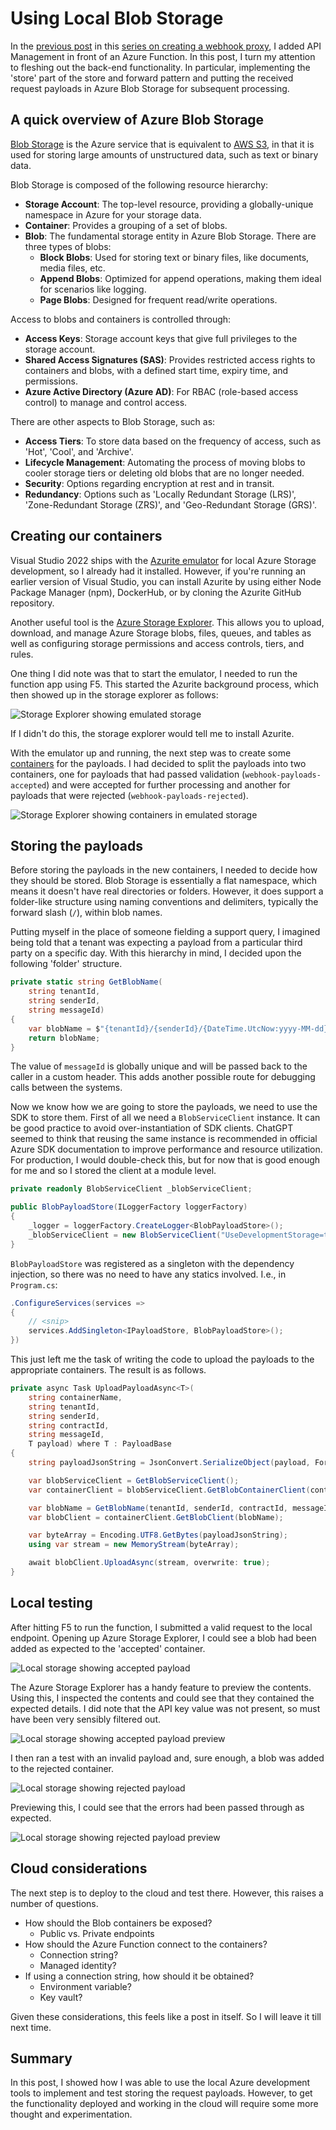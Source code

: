 # Using Local Blob Storage

In the [previous post](TODO) in this [series on creating a webhook proxy](TODO), I added API Management in front of an Azure Function. In this post, I turn my attention to fleshing out the back-end functionality. In particular, implementing the 'store' part of the store and forward pattern and putting the received request payloads in Azure Blob Storage for subsequent processing.

## A quick overview of Azure Blob Storage

[Blob Storage](TODO) is the Azure service that is equivalent to [AWS S3](TODO), in that it is used for storing large amounts of unstructured data, such as text or binary data.

Blob Storage is composed of the following resource hierarchy:

- **Storage Account**: The top-level resource, providing a globally-unique namespace in Azure for your storage data.
- **Container**: Provides a grouping of a set of blobs.
- **Blob**: The fundamental storage entity in Azure Blob Storage. There are three types of blobs:
  - **Block Blobs**: Used for storing text or binary files, like documents, media files, etc.
  - **Append Blobs**: Optimized for append operations, making them ideal for scenarios like logging.
  - **Page Blobs**: Designed for frequent read/write operations.

Access to blobs and containers is controlled through:

- **Access Keys**: Storage account keys that give full privileges to the storage account.
- **Shared Access Signatures (SAS)**: Provides restricted access rights to containers and blobs, with a defined start time, expiry time, and permissions.
- **Azure Active Directory (Azure AD)**: For RBAC (role-based access control) to manage and control access.

There are other aspects to Blob Storage, such as:

- **Access Tiers**: To store data based on the frequency of access, such as 'Hot', 'Cool', and 'Archive'.
- **Lifecycle Management**: Automating the process of moving blobs to cooler storage tiers or deleting old blobs that are no longer needed.
- **Security**: Options regarding encryption at rest and in transit.
- **Redundancy**: Options such as 'Locally Redundant Storage (LRS)', 'Zone-Redundant Storage (ZRS)', and 'Geo-Redundant Storage (GRS)'.

## Creating our containers

Visual Studio 2022 ships with the [Azurite emulator](https://learn.microsoft.com/en-us/azure/storage/common/storage-use-azurite?tabs=visual-studio%2Cblob-storage) for local Azure Storage development, so I already had it installed. However, if you're running an earlier version of Visual Studio, you can install Azurite by using either Node Package Manager (npm), DockerHub, or by cloning the Azurite GitHub repository.

Another useful tool is the [Azure Storage Explorer](https://azure.microsoft.com/en-us/products/storage/storage-explorer/). This allows you to upload, download, and manage Azure Storage blobs, files, queues, and tables as well as configuring storage permissions and access controls, tiers, and rules.

One thing I did note was that to start the emulator, I needed to run the function app using F5. This started the Azurite background process, which then showed up in the storage explorer as follows:

![Storage Explorer showing emulated storage](https://github.com/andybalham/blog-source-code/blob/master/blog-posts/images/serverless-azure-04-blob-storage/010-storage-viewer-emulated.png?raw=true)

If I didn't do this, the storage explorer would tell me to install Azurite.

With the emulator up and running, the next step was to create some [containers](TODO) for the payloads. I had decided to split the payloads into two containers, one for payloads that had passed validation (`webhook-payloads-accepted`) and were accepted for further processing and another for payloads that were rejected (`webhook-payloads-rejected`).

![Storage Explorer showing containers in emulated storage](https://github.com/andybalham/blog-source-code/blob/master/blog-posts/images/serverless-azure-04-blob-storage/020-storage-viewer-emulated-containers.png?raw=true)

## Storing the payloads

Before storing the payloads in the new containers, I needed to decide how they should be stored. Blob Storage is essentially a flat namespace, which means it doesn't have real directories or folders. However, it does support a folder-like structure using naming conventions and delimiters, typically the forward slash (`/`), within blob names.

Putting myself in the place of someone fielding a support query, I imagined being told that a tenant was expecting a payload from a particular third party on a specific day. With this hierarchy in mind, I decided upon the following 'folder' structure.

```csharp
private static string GetBlobName(
    string tenantId,
    string senderId,
    string messageId)
{
    var blobName = $"{tenantId}/{senderId}/{DateTime.UtcNow:yyyy-MM-dd}/{messageId}.json";
    return blobName;
}
```

The value of `messageId` is globally unique and will be passed back to the caller in a custom header. This adds another possible route for debugging calls between the systems.

Now we know how we are going to store the payloads, we need to use the SDK to store them. First of all we need a `BlobServiceClient` instance. It can be good practice to avoid over-instantiation of SDK clients. ChatGPT seemed to think that reusing the same instance is recommended in official Azure SDK documentation to improve performance and resource utilization. For production, I would double-check this, but for now that is good enough for me and so I stored the client at a module level.

```csharp
private readonly BlobServiceClient _blobServiceClient;

public BlobPayloadStore(ILoggerFactory loggerFactory)
{
    _logger = loggerFactory.CreateLogger<BlobPayloadStore>();
    _blobServiceClient = new BlobServiceClient("UseDevelopmentStorage=true");
}
```

`BlobPayloadStore` was registered as a singleton with the dependency injection, so there was no need to have any statics involved. I.e., in `Program.cs`:

```csharp
.ConfigureServices(services =>
{
    // <snip>
    services.AddSingleton<IPayloadStore, BlobPayloadStore>();
})
```

This just left me the task of writing the code to upload the payloads to the appropriate containers. The result is as follows.

```csharp
private async Task UploadPayloadAsync<T>(
    string containerName,
    string tenantId,
    string senderId,
    string contractId,
    string messageId,
    T payload) where T : PayloadBase
{
    string payloadJsonString = JsonConvert.SerializeObject(payload, Formatting.Indented);

    var blobServiceClient = GetBlobServiceClient();
    var containerClient = blobServiceClient.GetBlobContainerClient(containerName);

    var blobName = GetBlobName(tenantId, senderId, contractId, messageId);
    var blobClient = containerClient.GetBlobClient(blobName);

    var byteArray = Encoding.UTF8.GetBytes(payloadJsonString);
    using var stream = new MemoryStream(byteArray);

    await blobClient.UploadAsync(stream, overwrite: true);
}
```

## Local testing

After hitting F5 to run the function, I submitted a valid request to the local endpoint. Opening up Azure Storage Explorer, I could see a blob had been added as expected to the 'accepted' container.

![Local storage showing accepted payload](https://github.com/andybalham/blog-source-code/blob/master/blog-posts/images/serverless-azure-04-blob-storage/030-accepted-payload-local-storage.png?raw=true)

The Azure Storage Explorer has a handy feature to preview the contents. Using this, I inspected the contents and could see that they contained the expected details. I did note that the API key value was not present, so must have been very sensibly filtered out.

![Local storage showing accepted payload preview](https://github.com/andybalham/blog-source-code/blob/master/blog-posts/images/serverless-azure-04-blob-storage/040-accepted-payload-preview.png?raw=true)

I then ran a test with an invalid payload and, sure enough, a blob was added to the rejected container.

![Local storage showing rejected payload](https://github.com/andybalham/blog-source-code/blob/master/blog-posts/images/serverless-azure-04-blob-storage/050-rejected-payload-local-storage.png?raw=true)

Previewing this, I could see that the errors had been passed through as expected.

![Local storage showing rejected payload preview](https://github.com/andybalham/blog-source-code/blob/master/blog-posts/images/serverless-azure-04-blob-storage/060-rejected-payload-preview.png?raw=true)

## Cloud considerations

The next step is to deploy to the cloud and test there. However, this raises a number of questions.

- How should the Blob containers be exposed?
  - Public vs. Private endpoints
- How should the Azure Function connect to the containers?
  - Connection string?
  - Managed identity?
- If using a connection string, how should it be obtained?
  - Environment variable?
  - Key vault?

Given these considerations, this feels like a post in itself. So I will leave it till next time.

## Summary

In this post, I showed how I was able to use the local Azure development tools to implement and test storing the request payloads. However, to get the functionality deployed and working in the cloud will require some more thought and experimentation.
